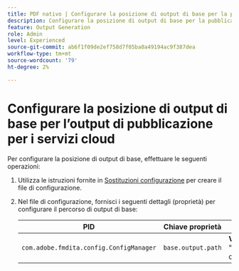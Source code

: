 ```yaml
---
title: PDF nativo | Configurare la posizione di output di base per la pubblicazione di PDF for Cloud Services
description: Configurare la posizione di output di base per la pubblicazione di PDF for Cloud Services
feature: Output Generation
role: Admin
level: Experienced
source-git-commit: ab6f1f09de2ef758d7f05ba0a49194ac9f387dea
workflow-type: tm+mt
source-wordcount: '79'
ht-degree: 2%

---
```


# Configurare la posizione di output di base per l’output di pubblicazione per i servizi cloud

Per configurare la posizione di output di base, effettuare le seguenti operazioni:

1. Utilizza le istruzioni fornite in [Sostituzioni configurazione](../cs-install-guide/download-install-additional-config-override.md) per creare il file di configurazione.

1. Nel file di configurazione, fornisci i seguenti dettagli (proprietà) per configurare il percorso di output di base:

   | PID | Chiave proprietà | Valore proprietà |
   |---|---|---|
   | `com.adobe.fmdita.config.ConfigManager` | `base.output.path` | **Valore predefinito:** &quot;/content/dam/fmdita-outputs&quot; |
